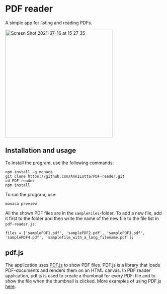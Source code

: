 # PDF reader

A simple app for listing and reading PDFs.

<img width="342" alt="Screen Shot 2021-07-16 at 15 27 35" src="https://user-images.githubusercontent.com/77331409/125902385-0cca44d4-034c-4f5b-b61c-29fa64b6ab25.png">

## Installation and usage
To install the program, use the following commands:
```
npm install -g monaca
git clone https://github.com/AnniLotta/PDF-reader.git
cd PDF-reader
npm install
```
To run the program, use:
```
monaca preview
```

All the shown PDF files are in the ```sampleFiles```-folder. To add a new file, add it first to the folder and then write the name of the new file to the file list in `pdf-reader.js`:

`files = ['samplePDF1.pdf', 'samplePDF2.pdf', 'samplePDF3.pdf', 'samplePDF4.pdf', 'samplefile_with_a_long_filename.pdf'];`

## pdf.js

The application uses [PDF.js](https://github.com/mozilla/pdf.js) to show PDF files. PDF.js is a library that loads PDF-documents and renders them on an HTML canvas. 
In PDF reader application, pdf.js is used to create a thumbnail for every PDF-file and to show the file when the thumbnail is clicked.
More examples of using PDF.js [here](https://mozilla.github.io/pdf.js/examples/).
